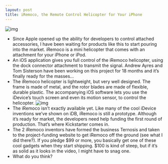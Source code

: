 ```yaml
---
layout: post
title: iRemoco, the Remote Control Helicopter for Your iPhone
---
```

![img](http://media.idownloadblog.com/wp-content/uploads/2011/05/iremoco-header.png)
* Since Apple opened up the ability for developers to control attached accessories, I have been waiting for products like this to start pouring into the market. iRemoco is a mini helicopter that comes with an attachment for your iPhone or iPod.
* An iOS application gives you full control of the iRemoco helicopter, using the dock connector attachment to transmit the signal. Andrew Ayres and Tom Sisterson have been working on this project for 18 months and it’s finally ready for the masses…
* The iRemoco helicopter is lightweight, but very well designed. The frame is made of metal, and the rotor blades are made of flexible, durable plastic. The accompanying iOS software lets you use the iDevice’s touch screen and even its motion sensor, to control the helicopter.
![img](http://media.idownloadblog.com/wp-content/uploads/2011/05/iremoco-control.png)
* The iRemoco isn’t exactly available yet. Like many of the cool iDevice inventions we’ve shown on iDB, iRemoco is still a prototype. Although it’s ready for market, the developers need help funding the first round of production. That’s where Kickstarter comes in.  
* The 2 iRemoco inventors have formed the business Ternosis and taken to the project-funding website to get iRemoco off the ground (see what I did there?). If you pledge $99 or more, you basically get one of these cool gadgets when they start shipping. $100 is kind of steep, but if it’s as solid as it looks in the video, I might have to snag one.
* What do you think?

